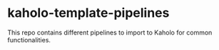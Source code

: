 # kaholo-template-pipelines
This repo contains different pipelines to import to Kaholo for common functionalities.
